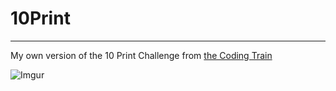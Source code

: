 # 10Print
---------------------------------------------------------------------------------------------------------------------------------------------

My own version of the 10 Print Challenge from [the Coding Train](https://www.youtube.com/user/shiffman)

![Imgur](https://i.imgur.com/XAMDAnZ.gifv "10_Print")


